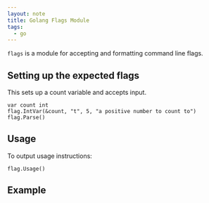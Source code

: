 ```yaml
---
layout: note
title: Golang Flags Module
tags:
  - go
---
```


`flags` is a module for accepting and formatting command line flags.

## Setting up the expected flags

This sets up a count variable and accepts input.

```golang
var count int
flag.IntVar(&count, "t", 5, "a positive number to count to")
flag.Parse()
```

## Usage

To output usage instructions:

```golang
flag.Usage()
```

## Example

<script src="https://gist.github.com/exegeteio/36e47f3824a1278f90d17650fb734d52.js"></script>
